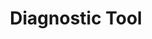 ---
title: Diagnostic Tool
img: ddt_logo.png
layout: list-mx.html
menu:
  title: Diagnostic Tool
  items:
    - title: About
      url: /ddt/2-0/guide/about
    - title: Using Diagnostic Tool
      url: /ddt/2-0/guide/usage
    - title: Configuration
      url: /ddt/2-0/guide/configuration
    - title: Test Criteria
      url: /ddt/2-0/guide/criteria
    - icon: fa fa-search
      url: /ddt/2-0/search
product: Diagnostic Tool
productversion: '2.0'
---